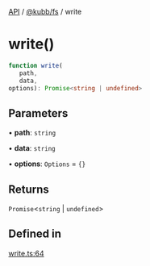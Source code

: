 [API](../../../packages.md) / [@kubb/fs](../index.md) / write

# write()

```ts
function write(
   path, 
   data, 
options): Promise<string | undefined>
```

## Parameters

• **path**: `string`

• **data**: `string`

• **options**: `Options` = `{}`

## Returns

`Promise`\<`string` \| `undefined`\>

## Defined in

[write.ts:64](https://github.com/kubb-project/kubb/blob/dcebbafbee668a7722775212bce85eec29e39573/packages/fs/src/write.ts#L64)
